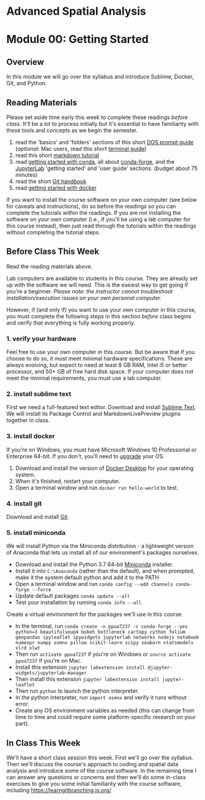 # Advanced Spatial Analysis
# Module 00: Getting Started

## Overview

In this module we will go over the syllabus and introduce Sublime, Docker, Git, and Python.

## Reading Materials

Please set aside time early this week to complete these readings *before class*. It'll be a lot to process initially but it's essential to have familiarity with these tools and concepts as we begin the semester.

  1. read the 'basics' and 'folders' sections of this short [DOS prompt guide](http://dosprompt.info/) (*optional*: Mac users, read this short [terminal guide](http://guides.macrumors.com/Terminal))
  1. read this short [markdown tutorial](https://commonmark.org/help/)
  1. read [getting started with conda](https://conda.io/docs/user-guide/getting-started.html), all about [conda-forge](https://conda-forge.org/), and the [JupyterLab](https://jupyterlab.readthedocs.io) 'getting started' and 'user guide' sections. (budget about 75 minutes)
  1. read the short [Git handbook](https://guides.github.com/introduction/git-handbook/)
  1. read [getting started with docker](https://docs.docker.com/get-started/)

If you want to install the course software on your own computer (see below for caveats and instructions), do so before the readings so you can complete the tutorials within the readings. If you are not installing the software on your own computer (i.e., if you'll be using a lab computer for this course instead), then just read through the tutorials within the readings without completing the tutorial steps.

## Before Class This Week

Read the reading materials above.

Lab computers are available to students in this course. They are already set up with the software we will need. This is the easiest way to get going if you're a beginner. *Please note: the instructor cannot troubleshoot installation/execution issues on your own personal computer.*

However, if (and only if) you want to use your own computer in this course, you must complete the following steps in this section *before* class begins and verify that everything is fully working properly.

### 1. verify your hardware

Feel free to use your own computer in this course. But be aware that if you choose to do so, it must meet minimal hardware specifications. These are always evolving, but expect to need at least 8 GB RAM, Intel i5 or better processor, and 50+ GB of free hard disk space. If your computer does not meet the minimal requirements, you must use a lab computer.

### 2. install sublime text

First we need a full-featured text editor. Download and install [Sublime Text](https://www.sublimetext.com/). We will install its Package Control and MarkdownLivePreview plugins together in class.

### 3. install docker

If you're on Windows, you must have Microsoft Windows 10 Professional or Enterprise 64-bit. If you don't, you'll need to [upgrade](https://support.microsoft.com/en-us/help/12384/windows-10-upgrading-home-to-pro) your OS.

  1. Download and install the version of [Docker Desktop](https://www.docker.com/products/docker-desktop) for your operating system.
  2. When it's finished, restart your computer.
  3. Open a terminal window and run `docker run hello-world` to test.

### 4. install git

Download and install [Git](https://git-scm.com/downloads).

### 5. install miniconda

We will install Python via the Miniconda distribution - a lightweight version of Anaconda that lets us install all of our environment's packages ourselves.

  - Download and install the Python 3.7 64-bit [Miniconda](https://conda.io/miniconda.html) installer.
  - Install it into `C:\Anaconda` (rather than the default), and when prompted, make it the system default python and add it to the PATH
  - Open a terminal window and run `conda config --add channels conda-forge --force`
  - Update default packages `conda update --all`
  - Test your installation by running `conda info --all`

Create a virtual environment for the packages we'll use in this course:

  - In the terminal, run `conda create -n ppua7237 -c conda-forge --yes python=3 beautifulsoup4 bokeh bottleneck cartopy cython folium geopandas ipyleaflet ipywidgets jupyterlab networkx nodejs notebook numexpr numpy osmnx pillow scikit-learn scipy seaborn statsmodels xlrd xlwt`
  - Then run `activate ppua7237` if you're on Windows or `source activate ppua7237` if you're on Mac.
  - Install this extension `jupyter labextension install @jupyter-widgets/jupyterlab-manager`
  - Then install this extension `jupyter labextension install jupyter-leaflet`
  - Then run `python` to launch the python interpreter.
  - In the python interpreter, run `import osmnx` and verify it runs without error.
  - Create any OS environment variables as needed (this can change from time to time and could require some platform-specific research on your part).

## In Class This Week

We'll have a short class session this week. First we'll go over the syllabus. Then we'll discuss the course's approach to coding and spatial data analysis and introduce some of the course software. In the remaining time I can answer any questions or concerns and then we'll do some in-class exercises to give you some initial familiarity with the course software, including https://learngitbranching.js.org/